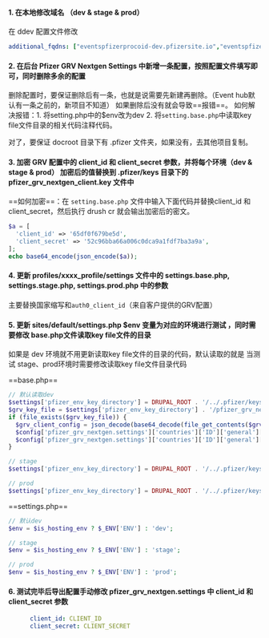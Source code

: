 #### 1. 在本地修改域名 （dev & stage & prod） 

在 ddev 配置文件修改
```yml
additional_fqdns: ["eventspfizerprocoid-dev.pfizersite.io","eventspfizerprocoid-stage.pfizersite.io","events.pfizerpro.co.id"]
```
#### 2. 在后台 Pfizer GRV Nextgen Settings 中新增一条配置，按照配置文件填写即可，同时删除多余的配置  

删除配置时，要保证删除后有一条，也就是说需要先新建再删除。（Event hub默认有一条之前的，新项目不知道）
如果删除后没有就会导致==报错==。
如何解决报错：1. 将setting.php中的$env改为dev     2. 将`setting.base.php`中读取key file文件目录的相关代码注释代码。

对了，要保证 docroot 目录下有 .pfizer 文件夹，如果没有，去其他项目复制。
#### 3. 加密 GRV 配置中的 client_id 和 client_secret 参数，并将每个环境（dev & stage & prod） 加密后的值替换到 .pfizer/keys 目录下的 pfizer_grv_nextgen_client.key 文件中 

==如何加密==：在 `setting.base.php` 文件中输入下面代码并替换client_id 和 client_secret，然后执行 drush cr 就会输出加密后的密文。
```php
$a = [
  'client_id' => '65df0f679be5d',
  'client_secret' => '52c96bba66a006c0dca9a1fdf7ba3a9a',
];
echo base64_encode(json_encode($a));
```

#### 4. 更新 profiles/xxxx_profile/settings 文件中的 settings.base.php, settings.stage.php, settings.prod.php 中的参数 

主要替换国家缩写和`auth0_client_id`（来自客户提供的GRV配置）
#### 5. 更新 sites/default/settings.php $env 变量为对应的环境进行测试 ，同时需要修改 base.php文件读取key file文件的目录

如果是 dev 环境就不用更新读取key file文件的目录的代码，默认读取的就是
当测试 stage、prod环境时需要修改读取key file文件目录代码

 ==base.php==
```php
// 默认读取dev
$settings['pfizer_env_key_directory'] = DRUPAL_ROOT . '/../.pfizer/keys';
$grv_key_file = $settings['pfizer_env_key_directory'] . '/pfizer_grv_nextgen_client.key';
if (file_exists($grv_key_file)) {
  $grv_client_config = json_decode(base64_decode(file_get_contents($grv_key_file)), TRUE);
  $config['pfizer_grv_nextgen.settings']['countries']['ID']['general']['client_id'] = $grv_client_config['client_id'];
  $config['pfizer_grv_nextgen.settings']['countries']['ID']['general']['client_secret'] = $grv_client_config['client_secret'];
}

// stage
$settings['pfizer_env_key_directory'] = DRUPAL_ROOT . '/../.pfizer/keys/stage';

// prod
$settings['pfizer_env_key_directory'] = DRUPAL_ROOT . '/../.pfizer/keys/production';
```

==settings.php==
```php
// 默认dev
$env = $is_hosting_env ? $_ENV['ENV'] : 'dev';

// stage
$env = $is_hosting_env ? $_ENV['ENV'] : 'stage';

// prod
$env = $is_hosting_env ? $_ENV['ENV'] : 'prod';
```

#### 6. 测试完毕后导出配置手动修改 pfizer_grv_nextgen.settings 中 client_id 和 client_secret 参数
```yml
      client_id: CLIENT_ID
      client_secret: CLIENT_SECRET
```
